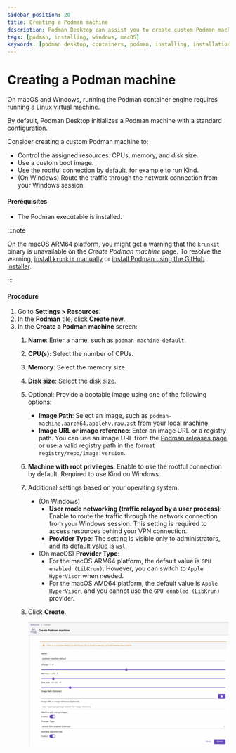 ```yaml
---
sidebar_position: 20
title: Creating a Podman machine
description: Podman Desktop can assist you to create custom Podman machine on Windows and macOS.
tags: [podman, installing, windows, macOS]
keywords: [podman desktop, containers, podman, installing, installation, windows, macos, podman machine]
---
```


# Creating a Podman machine

On macOS and Windows, running the Podman container engine requires running a Linux virtual machine.

By default, Podman Desktop initializes a Podman machine with a standard configuration.

Consider creating a custom Podman machine to:

- Control the assigned resources: CPUs, memory, and disk size.
- Use a custom boot image.
- Use the rootful connection by default, for example to run Kind.
- (On Windows) Route the traffic through the network connection from your Windows session.

#### Prerequisites

- The Podman executable is installed.

:::note

On the macOS ARM64 platform, you might get a warning that the `krunkit` binary is unavailable on the _Create Podman machine_ page. To resolve the warning, [install `krunkit` manually](https://github.com/containers/krunkit?tab=readme-ov-file#installation) or [install Podman using the GitHub installer](https://github.com/containers/podman/releases).

:::

#### Procedure

1. Go to **Settings > Resources**.
1. In the **Podman** tile, click **Create new**.
1. In the **Create a Podman machine** screen:
   1. **Name**:
      Enter a name, such as `podman-machine-default`.
   1. **CPU(s)**:
      Select the number of CPUs.
   1. **Memory**:
      Select the memory size.
   1. **Disk size**:
      Select the disk size.
   1. Optional: Provide a bootable image using one of the following options:
      - **Image Path**: Select an image, such as `podman-machine.aarch64.applehv.raw.zst` from your local machine.
      - **Image URL or image reference**: Enter an image URL or a registry path. You can use an image URL from the [Podman releases page](https://github.com/containers/podman/releases) or use a valid registry path in the format `registry/repo/image:version`.
   1. **Machine with root privileges**:
      Enable to use the rootful connection by default.
      Required to use Kind on Windows.
   1. Additional settings based on your operating system:
      - (On Windows)
        - **User mode networking (traffic relayed by a user process)**: Enable to route the traffic through the network connection from your Windows session. This setting is required to access resources behind your VPN connection.
        - **Provider Type**: The setting is visible only to administrators, and its default value is `wsl`.
      - (On macOS) **Provider Type**:
        - For the macOS ARM64 platform, the default value is `GPU enabled (LibKrun)`. However, you can switch to `Apple HyperVisor` when needed.
        - For the macOS AMD64 platform, the default value is `Apple HyperVisor`, and you cannot use the `GPU enabled (LibKrun)` provider.

   1. Click **Create**.

      ![Create a Podman machine](img/create-a-podman-machine.png)
